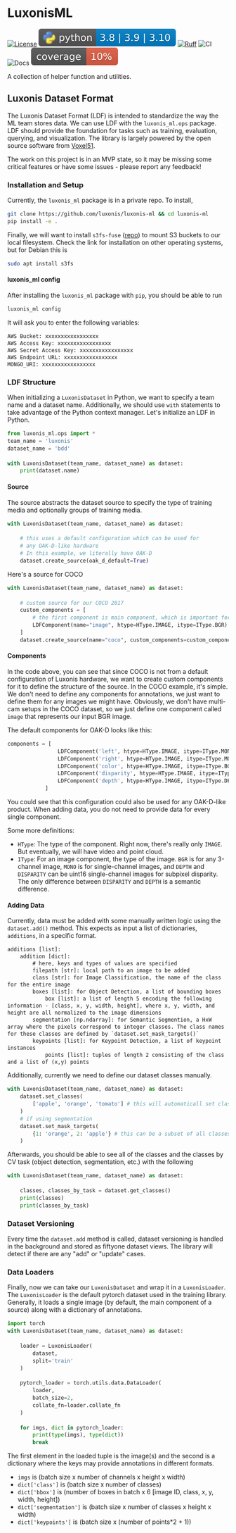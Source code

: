 # LuxonisML

[![License](https://img.shields.io/badge/License-Apache_2.0-blue.svg)](https://opensource.org/licenses/Apache-2.0)
![PyBadge](media/pybadge.svg)
[![Ruff](https://img.shields.io/endpoint?url=https://raw.githubusercontent.com/astral-sh/ruff/main/assets/badge/v2.json)](https://github.com/astral-sh/ruff)
![CI](https://github.com/luxonis/luxonis-ml/actions/workflows/ci.yaml/badge.svg)
![Docs](https://github.com/luxonis/luxonis-ml/actions/workflows/docs.yaml/badge.svg)
![Coverage](media/coverage_badge.svg)

A collection of helper function and utilities.

## Luxonis Dataset Format

The Luxonis Dataset Format (LDF) is intended to standardize the way the ML team stores data. We can use LDF with the `luxonis_ml.ops` package. LDF should provide the foundation for tasks such as training, evaluation, querying, and visualization. The library is largely powered by the open source software from [Voxel51](https://voxel51.com/).

The work on this project is in an MVP state, so it may be missing some critical features or have some issues - please report any feedback!

### Installation and Setup

Currently, the `luxonis_ml` package is in a private repo. To install,

```bash
git clone https://github.com/luxonis/luxonis-ml && cd luxonis-ml
pip install -e .
```

Finally, we will want to install `s3fs-fuse` ([repo](https://github.com/s3fs-fuse/s3fs-fuse)) to mount S3 buckets to our local filesystem. Check the link for installation on other operating systems, but for Debian this is

```bash
sudo apt install s3fs
```

#### luxonis_ml config

After installing the `luxonis_ml` package with `pip`, you should be able to run

```bash
luxonis_ml config
```

It will ask you to enter the following variables:

```text
AWS Bucket: xxxxxxxxxxxxxxxxx
AWS Access Key: xxxxxxxxxxxxxxxxx
AWS Secret Access Key: xxxxxxxxxxxxxxxxx
AWS Endpoint URL: xxxxxxxxxxxxxxxxx
MONGO_URI: xxxxxxxxxxxxxxxxx
```

### LDF Structure

When initializing a `LuxonisDataset` in Python, we want to specify a team name and a dataset name. Additionally, we should use `with` statements to take advantage of the Python context manager. Let's initialize an LDF in Python.

```python
from luxonis_ml.ops import *
team_name = 'luxonis'
dataset_name = 'bdd'

with LuxonisDataset(team_name, dataset_name) as dataset:
    print(dataset.name)
```

#### Source

The source abstracts the dataset source to specify the type of training media and optionally groups of training media.

```python
with LuxonisDataset(team_name, dataset_name) as dataset:

    # this uses a default configuration which can be used for
    # any OAK-D-like hardware
    # In this example, we literally have OAK-D
    dataset.create_source(oak_d_default=True)
```

Here's a source for COCO

```python
with LuxonisDataset(team_name, dataset_name) as dataset:

    # custom source for our COCO 2017
    custom_components = [
        # the first component is main component, which is important for hashing
        LDFComponent(name="image", htype=HType.IMAGE, itype=IType.BGR)
    ]
    dataset.create_source(name="coco", custom_components=custom_components)
```

#### Components

In the code above, you can see that since COCO is not from a default configuration of Luxonis hardware, we want to create custom components for it to define the structure of the source. In the COCO example, it's simple. We don't need to define any components for annotations, we just want to define them for any images we might have. Obviously, we don't have multi-cam setups in the COCO dataset, so we just define one component called `image` that represents our input BGR image.

The default components for OAK-D looks like this:

```python
components = [
                LDFComponent('left', htype=HType.IMAGE, itype=IType.MONO),
                LDFComponent('right', htype=HType.IMAGE, itype=IType.MONO),
                LDFComponent('color', htype=HType.IMAGE, itype=IType.BGR),
                LDFComponent('disparity', htype=HType.IMAGE, itype=IType.DISPARITY),
                LDFComponent('depth', htype=HType.IMAGE, itype=IType.DEPTH)
            ]
```

You could see that this configuration could also be used for any OAK-D-like product. When adding data, you do not need to provide data for every single component.

Some more definitions:

- `HType`: The type of the component. Right now, there's really only `IMAGE`. But eventually, we will have video and point cloud.
- `IType`: For an image component, the type of the image. `BGR` is for any 3-channel image, `MONO` is for single-channel images, and `DEPTH` and `DISPARITY` can be uint16 single-channel images for subpixel disparity. The only difference between `DISPARITY` and `DEPTH` is a semantic difference.

#### Adding Data

Currently, data must be added with some manually written logic using the `dataset.add()` method. This expects as input a list of dictionaries, `additions`, in a specific format.

```text
additions [list]:
    addition [dict]:
        # here, keys and types of values are specified
        filepath [str]: local path to an image to be added
        class [str]: for Image Classification, the name of the class for the entire image
        boxes [list]: for Object Detection, a list of bounding boxes
            box [list]: a list of length 5 encoding the following information - [class, x, y, width, height], where x, y, width, and height are all normalized to the image dimensions
        segmentation [np.ndarray]: for Semantic Segmention, a HxW array where the pixels correspond to integer classes. The class names for these classes are defined by `dataset.set_mask_targets()`
        keypoints [list]: for Keypoint Detection, a list of keypoint instances
            points [list]: tuples of length 2 consisting of the class and a list of (x,y) points
```

Additionally, currently we need to define our dataset classes manually.

```python
with LuxonisDataset(team_name, dataset_name) as dataset:
    dataset.set_classes(
        ['apple', 'orange', 'tomato'] # this will automaticall set classes for all tasks
    )
    # if using segmentation
    dataset.set_mask_targets(
        {1: 'orange', 2: 'apple'} # this can be a subset of all classes and 0 is assumed to be background
    )
```

Afterwards, you should be able to see all of the classes and the classes by CV task (object detection, segmentation, etc.) with the following

```python
with LuxonisDataset(team_name, dataset_name) as dataset:

    classes, classes_by_task = dataset.get_classes()
    print(classes)
    print(classes_by_task)
```

### Dataset Versioning

Every time the `dataset.add` method is called, dataset versioning is handled in the background and stored as fiftyone dataset views. The library will detect if there are any "add" or "update" cases.

### Data Loaders

Finally, now we can take our `LuxonisDataset` and wrap it in a `LuxonisLoader`. The `LuxonisLoader` is the default pytorch dataset used in the training library. Generally, it loads a single image (by default, the main component of a source) along with a dictionary of annotations.

```python
import torch
with LuxonisDataset(team_name, dataset_name) as dataset:

    loader = LuxonisLoader(
        dataset,
        split='train'
    )

    pytorch_loader = torch.utils.data.DataLoader(
        loader,
        batch_size=2,
        collate_fn=loader.collate_fn
    )

    for imgs, dict in pytorch_loader:
        print(type(imgs), type(dict))
        break
```

The first element in the loaded tuple is the image(s) and the second is a dictionary where the keys may provide annotations in different formats.

- `imgs` is (batch size x number of channels x height x width)
- `dict['class']` is (batch size x number of classes)
- `dict['bbox']` is (number of boxes in batch x 6 \[image ID, class, x, y, width, height\])
- `dict['segmentation']` is (batch size x number of classes x height x width)
- `dict['keypoints']` is (batch size x (number of points\*2 + 1))
